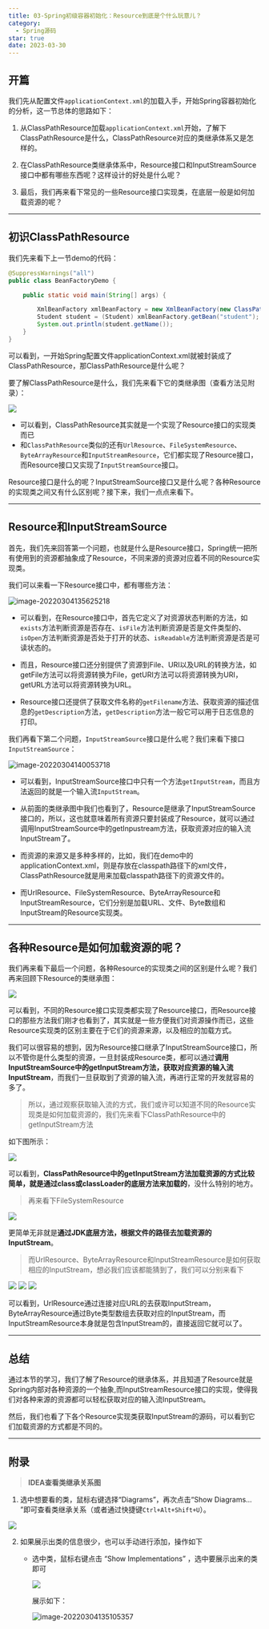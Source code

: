 ```yaml
---
title: 03-Spring初级容器初始化：Resource到底是个什么玩意儿？
category:
  - Spring源码
star: true
date: 2023-03-30
---
```


<!-- more -->



## 开篇

我们先从配置文件`applicationContext.xml`的加载入手，开始Spring容器初始化的分析，这一节总体的思路如下：

1. 从ClassPathResource加载`applicationContext.xml`开始，了解下ClassPathResource是什么，ClassPathResource对应的类继承体系又是怎样的。

2. 在ClassPathResource类继承体系中，Resource接口和InputStreamSource接口中都有哪些东西呢？这样设计的好处是什么呢？

3. 最后，我们再来看下常见的一些Resource接口实现类，在底层一般是如何加载资源的呢？

---

## 初识ClassPathResource

我们先来看下上一节demo的代码：

```java
@SuppressWarnings("all")
public class BeanFactoryDemo {

    public static void main(String[] args) {

        XmlBeanFactory xmlBeanFactory = new XmlBeanFactory(new ClassPathResource("applicationContext.xml"));
        Student student = (Student) xmlBeanFactory.getBean("student");
        System.out.println(student.getName());
    }
}
```

可以看到，一开始Spring配置文件applicationContext.xml就被封装成了ClassPathResource，那ClassPathResource是什么呢？

要了解ClassPathResource是什么，我们先来看下它的类继承图（查看方法见附录）：

<img src="https://studyimages.oss-cn-beijing.aliyuncs.com/img/Spring/202211081508424.png"/>



- 可以看到，ClassPathResource其实就是一个实现了Resource接口的实现类而已
- 和`ClassPathResource`类似的还有`UrlResource`、`FileSystemResource`、`ByteArrayResource`和`InputStreamResource`，它们都实现了Resource接口，而Resource接口又实现了`InputStreamSource`接口。

Resource接口是什么的呢？InputStreamSource接口又是什么呢？各种Resource的实现类之间又有什么区别呢？接下来，我们一点点来看下。

---

## Resource和InputStreamSource

首先，我们先来回答第一个问题，也就是什么是Resource接口，Spring统一把所有使用到的资源都抽象成了Resource，不同来源的资源对应着不同的Resource实现类。

我们可以来看一下Resource接口中，都有哪些方法：

![image-20220304135625218](https://studyimages.oss-cn-beijing.aliyuncs.com/img/Spring/202211081508425.png)

- 可以看到，在Resource接口中，首先它定义了对资源状态判断的方法，如`exists`方法判断资源是否存在、`isFile`方法判断资源是否是文件类型的、`isOpen`方法判断资源是否处于打开的状态、`isReadable`方法判断资源是否是可读状态的。

- 而且，Resource接口还分别提供了资源到File、URI以及URL的转换方法，如getFile方法可以将资源转换为File，getURI方法可以将资源转换为URI，getURL方法可以将资源转换为URL。
- Resource接口还提供了获取文件名称的`getFilename`方法、获取资源的描述信息的`getDescription`方法，`getDescription`方法一般它可以用于日志信息的打印。

我们再看下第二个问题，`InputStreamSource`接口是什么呢？我们来看下接口`InputStreamSource`：

![image-20220304140053718](https://studyimages.oss-cn-beijing.aliyuncs.com/img/Spring/202211081508426.png)

- 可以看到，InputStreamSource接口中只有一个方法`getInputStream`，而且方法返回的就是一个输入流`InputStream`。

- 从前面的类继承图中我们也看到了，Resource是继承了InputStreamSource接口的，所以，这也就意味着所有资源只要封装成了Resource，就可以通过调用InputStreamSource中的getInpustream方法，获取资源对应的输入流InputStream了。
- 而资源的来源又是多种多样的，比如，我们在demo中的applicationContext.xml，则是存放在classpath路径下的xml文件，ClassPathResource就是用来加载classpath路径下的资源文件的。
- 而UrlResource、FileSystemResource、ByteArrayResource和InputStreamResource，它们分别是加载URL、文件、Byte数组和InputStream的Resource实现类。

---

## 各种Resource是如何加载资源的呢？

我们再来看下最后一个问题，各种Resource的实现类之间的区别是什么呢？我们再来回顾下Resource的类继承图：

<img src="https://studyimages.oss-cn-beijing.aliyuncs.com/img/Spring/202211081508427.png"/>

可以看到，不同的Resource接口实现类都实现了Resource接口，而Resource接口的那些方法我们刚才也看到了，其实就是一些方便我们对资源操作而已，这些Resource实现类的区别主要在于它们的资源来源，以及相应的加载方式。

我们可以很容易的想到，因为Resource接口继承了InputStreamSource接口，所以不管你是什么类型的资源，一旦封装成Resource类，都可以通过**调用InputStreamSource中的getInputStream方法，获取对应资源的输入流InputStream**，而我们一旦获取到了资源的输入流，再进行正常的开发就容易的多了。

> 所以，通过观察获取输入流的方式，我们或许可以知道不同的Resource实现类是如何加载资源的，我们先来看下ClassPathResource中的getInputStream方法

如下图所示：

<img src="https://studyimages.oss-cn-beijing.aliyuncs.com/img/Spring/202211081508428.png"/>

可以看到，**ClassPathResource中的getInputStream方法加载资源的方式比较简单，就是通过class或classLoader的底层方法来加载的**，没什么特别的地方。

> 再来看下FileSystemResource

<img src="https://studyimages.oss-cn-beijing.aliyuncs.com/img/Spring/202211081508429.png"/>

更简单无非就是**通过JDK底层方法，根据文件的路径去加载资源的InputStream**。

> 而UrlResource、ByteArrayResource和InputStreamResource是如何获取相应的InputStream，想必我们应该都能猜到了，我们可以分别来看下

<img src="https://studyimages.oss-cn-beijing.aliyuncs.com/img/Spring/202211081508430.png"/>

<img src="https://studyimages.oss-cn-beijing.aliyuncs.com/img/Spring/202211081508431.png"/>

<img src="https://studyimages.oss-cn-beijing.aliyuncs.com/img/Spring/202211081508432.png"/>

可以看到，UrlResource通过连接对应URL的去获取InputStream，ByteArrayResource通过Byte类型数组去获取对应的InputStream，而InputStreamResource本身就是包含InputStream的，直接返回它就可以了。

---

## 总结

通过本节的学习，我们了解了Resource的继承体系，并且知道了Resource就是Spring内部对各种资源的一个抽象,而InputStreamResource接口的实现，使得我们对各种来源的资源都可以轻松获取对应的输入流InputStream。

然后，我们也看了下各个Resource实现类获取InputStream的源码，可以看到它们加载资源的方式都是不同的。



---

## 附录

> **IDEA查看类继承关系图**

1. 选中想要看的类，鼠标右键选择“Diagrams”，再次点击“Show Diagrams... ”即可查看类继承关系（或者通过快捷键`Ctrl+Alt+Shift+U`）。

<img src="https://studyimages.oss-cn-beijing.aliyuncs.com/img/Spring/202211081508434.png"/>

2. 如果展示出类的信息很少，也可以手动进行添加，操作如下

   - 选中类，鼠标右键点击 “Show Implementations” ，选中要展示出来的类即可

     <img src="https://studyimages.oss-cn-beijing.aliyuncs.com/img/Spring/202211081508435.png" />

     展示如下：

     ![image-20220304135105357](https://studyimages.oss-cn-beijing.aliyuncs.com/img/Spring/202211081508436.png)

